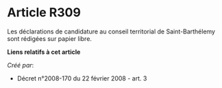 # Article R309

Les déclarations de candidature au conseil territorial de Saint-Barthélemy sont rédigées sur papier libre.

**Liens relatifs à cet article**

_Créé par_:

  - Décret n°2008-170 du 22 février 2008 - art. 3
